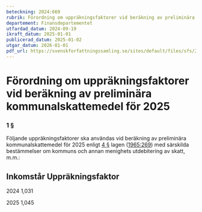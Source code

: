 ```yaml
---
beteckning: 2024:669
rubrik: Förordning om uppräkningsfaktorer vid beräkning av preliminära kommunalskattemedel för 2025
departement: Finansdepartementet
utfardad_datum: 2024-09-19
ikraft_datum: 2025-01-01
publicerad_datum: 2025-01-02
utgar_datum: 2026-01-01
pdf_url: https://svenskforfattningssamling.se/sites/default/files/sfs/2024-09/SFS2024-669.pdf
---
```


# Förordning om uppräkningsfaktorer vid beräkning av preliminära kommunalskattemedel för 2025

### 1 §

Följande uppräkningsfaktorer ska användas vid beräkning av preliminära kommunalskattemedel för 2025 enligt [4 §](#4) lagen ([1965:269](https://selex.se/eli/sfs/1965/269)) med särskilda bestämmelser om kommuns och annan menighets utdebitering av skatt, m.m.:

## Inkomstår	Uppräkningsfaktor

2024	        1,031

2025	        1,045